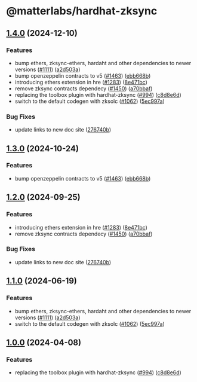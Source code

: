 # @matterlabs/hardhat-zksync

## [1.4.0](https://github.com/zkbusiness/hardhat-zksync/compare/@matterlabs/hardhat-zksync-v1.3.0...@matterlabs/hardhat-zksync-v1.4.0) (2024-12-10)


### Features

* bump ethers, zksync-ethers, hardaht and other dependencies to newer versions ([#1111](https://github.com/zkbusiness/hardhat-zksync/issues/1111)) ([a2d503a](https://github.com/zkbusiness/hardhat-zksync/commit/a2d503abe3f504859651f22998046576eddf6579))
* bump openzeppelin contracts to v5 ([#1463](https://github.com/zkbusiness/hardhat-zksync/issues/1463)) ([ebb668b](https://github.com/zkbusiness/hardhat-zksync/commit/ebb668b0f88a39f23009d8697bb6d7e534d46928))
* introducing ethers extension in hre ([#1283](https://github.com/zkbusiness/hardhat-zksync/issues/1283)) ([8e471bc](https://github.com/zkbusiness/hardhat-zksync/commit/8e471bcbbbf1ee712fe79cd5d5782c11e52e3b75))
* remove zksync contracts dependecy ([#1450](https://github.com/zkbusiness/hardhat-zksync/issues/1450)) ([a70bbaf](https://github.com/zkbusiness/hardhat-zksync/commit/a70bbaf7205e91c3e6fe5cece3fb54f11100583e))
* replacing the toolbox plugin with hardhat-zksync ([#994](https://github.com/zkbusiness/hardhat-zksync/issues/994)) ([c8d8e6d](https://github.com/zkbusiness/hardhat-zksync/commit/c8d8e6d3e0e9c4f410122694938644aaec9757eb))
* switch to the default codegen with zksolc ([#1062](https://github.com/zkbusiness/hardhat-zksync/issues/1062)) ([5ec997a](https://github.com/zkbusiness/hardhat-zksync/commit/5ec997aaa83ba18d978f10b96f489513f6c4dd9f))


### Bug Fixes

* update links to new doc site ([276740b](https://github.com/zkbusiness/hardhat-zksync/commit/276740ba5abf8b5775e135b5653824d6456a7e4f))

## [1.3.0](https://github.com/matter-labs/hardhat-zksync/compare/@matterlabs/hardhat-zksync-v1.2.0...@matterlabs/hardhat-zksync-v1.3.0) (2024-10-24)


### Features

* bump openzeppelin contracts to v5 ([#1463](https://github.com/matter-labs/hardhat-zksync/issues/1463)) ([ebb668b](https://github.com/matter-labs/hardhat-zksync/commit/ebb668b0f88a39f23009d8697bb6d7e534d46928))

## [1.2.0](https://github.com/matter-labs/hardhat-zksync/compare/@matterlabs/hardhat-zksync-v1.1.0...@matterlabs/hardhat-zksync-v1.2.0) (2024-09-25)


### Features

* introducing ethers extension in hre ([#1283](https://github.com/matter-labs/hardhat-zksync/issues/1283)) ([8e471bc](https://github.com/matter-labs/hardhat-zksync/commit/8e471bcbbbf1ee712fe79cd5d5782c11e52e3b75))
* remove zksync contracts dependecy ([#1450](https://github.com/matter-labs/hardhat-zksync/issues/1450)) ([a70bbaf](https://github.com/matter-labs/hardhat-zksync/commit/a70bbaf7205e91c3e6fe5cece3fb54f11100583e))


### Bug Fixes

* update links to new doc site ([276740b](https://github.com/matter-labs/hardhat-zksync/commit/276740ba5abf8b5775e135b5653824d6456a7e4f))

## [1.1.0](https://github.com/matter-labs/hardhat-zksync/compare/@matterlabs/hardhat-zksync-v1.0.0...@matterlabs/hardhat-zksync-v1.1.0) (2024-06-19)


### Features

* bump ethers, zksync-ethers, hardaht and other dependencies to newer versions ([#1111](https://github.com/matter-labs/hardhat-zksync/issues/1111)) ([a2d503a](https://github.com/matter-labs/hardhat-zksync/commit/a2d503abe3f504859651f22998046576eddf6579))
* switch to the default codegen with zksolc ([#1062](https://github.com/matter-labs/hardhat-zksync/issues/1062)) ([5ec997a](https://github.com/matter-labs/hardhat-zksync/commit/5ec997aaa83ba18d978f10b96f489513f6c4dd9f))

## [1.0.0](https://github.com/matter-labs/hardhat-zksync/compare/@matterlabs/hardhat-zksync-v1.0.0...@matterlabs/hardhat-zksync-v1.0.0) (2024-04-08)


### Features

* replacing the toolbox plugin with hardhat-zksync ([#994](https://github.com/matter-labs/hardhat-zksync/issues/994)) ([c8d8e6d](https://github.com/matter-labs/hardhat-zksync/commit/c8d8e6d3e0e9c4f410122694938644aaec9757eb))
